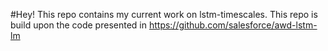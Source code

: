 #Hey! This repo contains my current work on lstm-timescales. This repo is build upon the code presented in https://github.com/salesforce/awd-lstm-lm  
